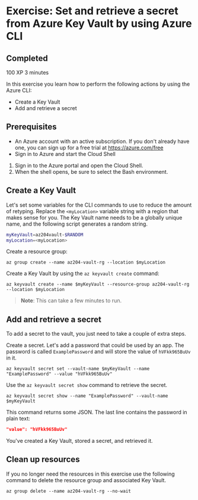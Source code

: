 # Exercise: Set and retrieve a secret from Azure Key Vault by using Azure CLI

## Completed

100 XP
3 minutes

In this exercise you learn how to perform the following actions by using the Azure CLI:

- Create a Key Vault
- Add and retrieve a secret

## Prerequisites

- An Azure account with an active subscription. If you don't already have one, you can sign up for a free trial at <https://azure.com/free>
- Sign in to Azure and start the Cloud Shell

1. Sign in to the Azure portal and open the Cloud Shell.
2. When the shell opens, be sure to select the Bash environment.

## Create a Key Vault

Let's set some variables for the CLI commands to use to reduce the amount of retyping. Replace the `<myLocation>` variable string with a region that makes sense for you. The Key Vault name needs to be a globally unique name, and the following script generates a random string.

```bash
myKeyVault=az204vault-$RANDOM
myLocation=<myLocation>
```

Create a resource group:

```azurecli
az group create --name az204-vault-rg --location $myLocation
```

Create a Key Vault by using the `az keyvault create` command:

```azurecli
az keyvault create --name $myKeyVault --resource-group az204-vault-rg --location $myLocation
```

> **Note**: This can take a few minutes to run.

## Add and retrieve a secret

To add a secret to the vault, you just need to take a couple of extra steps.

Create a secret. Let's add a password that could be used by an app. The password is called `ExamplePassword` and will store the value of `hVFkk965BuUv` in it.

```azurecli
az keyvault secret set --vault-name $myKeyVault --name "ExamplePassword" --value "hVFkk965BuUv"
```

Use the `az keyvault secret show` command to retrieve the secret.

```azurecli
az keyvault secret show --name "ExamplePassword" --vault-name $myKeyVault
```

This command returns some JSON. The last line contains the password in plain text:

```json
"value": "hVFkk965BuUv"
```

You've created a Key Vault, stored a secret, and retrieved it.

## Clean up resources

If you no longer need the resources in this exercise use the following command to delete the resource group and associated Key Vault.

```azurecli
az group delete --name az204-vault-rg --no-wait
```
